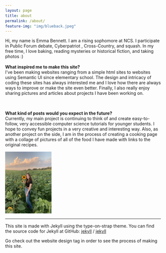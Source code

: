 ```yaml
---
layout: page
title: about
permalink: /about/
feature-img: "img/blueback.jpeg"
---
```


<div class="row">
  <div class="column">
  Hi, my name is Emma Bennett. I am a rising sophomore at NCS. I participate in Public Forum debate, Cyberpatriot
  , Cross-Country, and squash. In my free time, I love baking, reading mysteries or historical fiction, and taking
   photos :)

<br>
<br>
<b>What inspired me to make this site?</b>
<br>
I've been making websites ranging from a simple html sites to websites using Semantic UI since elementary
 school. The design and intricacy of coding these sites has always interested me and I love how there are always ways
  to improve or make the site even better. Finally, I also really enjoy sharing pictures and articles about projects I
   have been working on.

<br><br>
<b>What kind of posts would you expect in the future?</b>
<br>
Currently, my main project is continuing to think of and create easy-to-follow, very accessible computer science
 tutorials for younger students. I hope to convey fun projects in a very creative and interesting way. Also, as
  another project on the side, I am in the process of creating a cooking page with a collage of pictures of all of
   the food I have made with links to the original recipes.
   
  </div>
    <div class="column">
          <img src="/img/profile.jpg" alt="profile" width="150"/>
    </div>
</div>



---

This site is made with Jekyll using the type-on-strap theme. You can find the source code for Jekyll at GitHub:
[jekyll][jekyll-organization] /
[jekyll](https://github.com/jekyll/jekyll)

Go check out the website design tag in order to see the process of making this site.


[jekyll-organization]: https://github.com/jekyll
